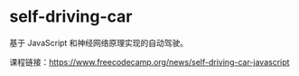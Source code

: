 # self-driving-car

基于 JavaScript 和神经网络原理实现的自动驾驶。

课程链接：https://www.freecodecamp.org/news/self-driving-car-javascript
